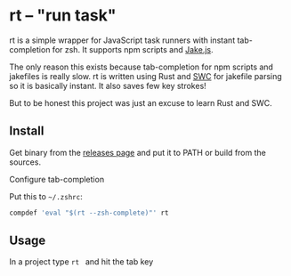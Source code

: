
# rt – "run task"

rt is a simple wrapper for JavaScript task runners with instant tab-completion
for zsh. It supports npm scripts and [Jake.js](https://jakejs.com/).

The only reason this exists because tab-completion for npm scripts and jakefiles
is really slow. rt is written using Rust and [SWC](https://swc.rs/) for jakefile
parsing so it is basically instant. It also saves few key strokes!

But to be honest this project was just an excuse to learn Rust and SWC.

## Install

Get binary from the [releases page](https://github.com/esamattis/rt/releases)
and put it to PATH or build from the sources.

Configure tab-completion

Put this to  `~/.zshrc`:

```sh
compdef 'eval "$(rt --zsh-complete)"' rt
```


## Usage

In a project type `rt ` and hit the tab key
